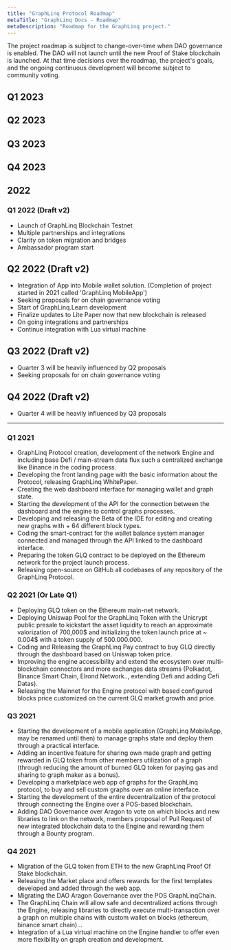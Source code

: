 ```yaml
---
title: "GraphLinq Protocol Roadmap"
metaTitle: "GraphLinq Docs - Roadmap"
metaDescription: "Roadmap for the GraphLinq project."
---
```


The project roadmap is subject to change-over-time when DAO governance is enabled. The DAO will not launch until the new Proof of Stake blockchain is launched. At that time decisions over the roadmap, the project's goals, and the ongoing continuous development will become subject to community voting.

## Q1 2023

## Q2 2023

## Q3 2023

## Q4 2023


## 2022

### Q1 2022 (Draft v2)

- Launch of GraphLinq Blockchain Testnet
- Multiple partnerships and integrations
- Clarity on token migration and bridges
- Ambassador program start

## Q2 2022 (Draft v2)

- Integration of App into Mobile wallet solution. (Completion of project started in 2021 called 'GraphLinq MobileApp')
- Seeking proposals for on chain governance voting
- Start of GraphLinq.Learn development
- Finalize updates to Lite Paper now that new blockchain is released
- On going integrations and partnerships
- Continue integration with Lua virtual machine

## Q3 2022 (Draft v2)

- Quarter 3 will be heavily influenced by Q2 proposals
- Seeking proposals for on chain governance voting

## Q4 2022 (Draft v2)

- Quarter 4 will be heavily influenced by Q3 proposals

---

### Q1 2021
- GraphLinq Protocol creation, development of the network Engine and including base Defi / main-stream data flux such a centralized exchange like Binance in the coding process.
- Developing the front landing page with the basic information about the Protocol, releasing GraphLinq WhitePaper.
- Creating the web dashboard interface for managing wallet and graph state.
- Starting the development of the API for the connection between the dashboard and the engine to control graphs processes.
- Developing and releasing the Beta of the IDE for editing and creating new graphs with + 64 different block types.
- Coding the smart-contract for the wallet balance system manager connected and managed through the API linked to the dashboard interface.
- Preparing the token GLQ contract to be deployed on the Ethereum network for the project launch process.
- Releasing open-source on GitHub all codebases of any repository of the GraphLinq Protocol.

### Q2 2021 (Or Late Q1)
- Deploying GLQ token on the Ethereum main-net network.
- Deploying Uniswap Pool for the GraphLinq Token with the Unicrypt public presale to kickstart the asset liquidity to reach an approximate
 valorization of 700,000$ and initializing the token launch price at ~ 0.004$ with a token supply of 500.000.000.
- Coding and Releasing the GraphLinq Pay contract to buy GLQ directly through the dashboard based on Uniswap token price.
- Improving the engine accessibility and extend the ecosystem over multi-blockchain connectors and more exchanges data streams (Polkadot, Binance Smart Chain,
Elrond Network.., extending Defi and adding Cefi Datas).
- Releasing the Mainnet for the Engine protocol with based configured blocks price customized on the current GLQ market growth and price.

### Q3 2021
- Starting the development of a mobile application (GraphLinq MobileApp, may be renamed until then) to manage graphs state and deploy them through a practical interface.
- Adding an incentive feature for sharing own made graph and getting rewarded in GLQ token from other members utilization of a graph (through reducing the amount of burned GLQ token for paying gas and sharing to graph maker as a bonus).
- Developing a marketplace web app of graphs for the GraphLinq protocol, to buy and sell custom graphs over an online interface.
- Starting the development of the entire decentralization of the protocol through connecting the Engine over a POS-based blockchain.
- Adding DAO Governance over Aragon to vote on which blocks and new libraries to link on the network, members proposal of Pull Request of new integrated blockchain data to the Engine and rewarding them through a Bounty program.


### Q4 2021
- Migration of the GLQ token from ETH to the new GraphLinq Proof Of Stake blockchain.
- Releasing the Market place and offers rewards for the first templates developed and added through the web app.
- Migrating the DAO Aragon Governance over the POS GraphLinqChain.
- The GraphLinq Chain will allow safe and decentralized actions through the Engine, releasing libraries to directly execute multi-transaction over a graph
on multiple chains with custom wallet on blocks (ethereum, binance smart chain)...
- Integration of a Lua virtual machine on the Engine handler to offer even more flexibility on graph creation and development.
